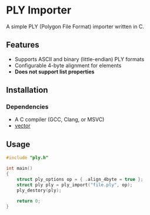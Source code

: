 # PLY Importer

A simple PLY (Polygon File Format) importer written in C.

## Features
- Supports ASCII and binary (little-endian) PLY formats
- Configurable 4-byte alignment for elements
- **Does not support list properties**

## Installation
### Dependencies
- A C compiler (GCC, Clang, or MSVC)
- [vector](https://github.com/J3oss/vector)

## Usage

```c
#include "ply.h"

int main()
{
	struct ply_options op = { .align_4byte = true };
	struct ply ply = ply_import("file.ply", op);
	ply_destory(ply);
	
	return 0;
}
```